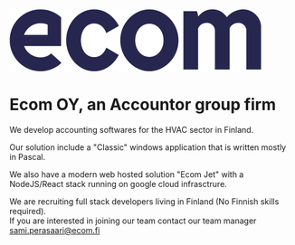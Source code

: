 ![ecom logo](https://github.com/ecomfi/.github/raw/master/ecom-blue-rgb.png)
# Ecom OY, an Accountor group firm

We develop accounting softwares for the HVAC sector in Finland.

Our solution include a "Classic" windows application that is written mostly in Pascal.

We also have a modern web hosted solution "Ecom Jet" with a NodeJS/React stack running on google cloud infrasctrure.

We are recruiting full stack developers living in Finland (No Finnish skills required).  
If you are interested in joining our team contact our team manager sami.perasaari@ecom.fi
